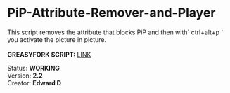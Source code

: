 
# PiP-Attribute-Remover-and-Player
<body color:#8de843;>
This script removes the attribute that blocks PiP and then with` ctrl+alt+p ` you activate the picture in picture.<br>
<br>
<b>GREASYFORK SCRIPT:</b> <a href="https://greasyfork.org/en/scripts/475305-2-in-1">LINK</a>

 Status: <b>WORKING</b>
 <br>
 Version: <b>2.2</b>
 <br>
 Creator: <b>Edward D</b>
 </body>
